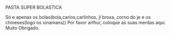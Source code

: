   PASTA 
  SUPER
BOLASTICA

Só e apenas os bolas(bola,carlos,carlinhos, jl broxa, corno do je e os chineses(logo os xinamans))
Por favor arthur, coloque as suas merdas aqui.
Muito Obrigado.
